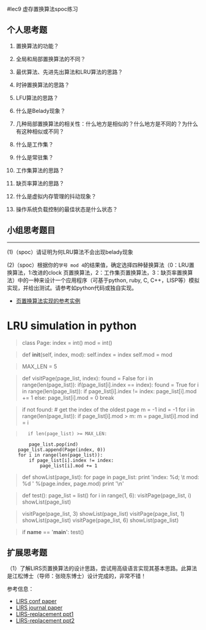 #lec9 虚存置换算法spoc练习

## 个人思考题
1. 置换算法的功能？

2. 全局和局部置换算法的不同？

3. 最优算法、先进先出算法和LRU算法的思路？

4. 时钟置换算法的思路？

5. LFU算法的思路？

6. 什么是Belady现象？

7. 几种局部置换算法的相关性：什么地方是相似的？什么地方是不同的？为什么有这种相似或不同？

8. 什么是工作集？

9. 什么是常驻集？

10. 工作集算法的思路？

11. 缺页率算法的思路？

12. 什么是虚拟内存管理的抖动现象？

13. 操作系统负载控制的最佳状态是什么状态？

## 小组思考题目

----
(1)（spoc）请证明为何LRU算法不会出现belady现象


(2)（spoc）根据你的`学号 mod 4`的结果值，确定选择四种替换算法（0：LRU置换算法，1:改进的clock 页置换算法，2：工作集页置换算法，3：缺页率置换算法）中的一种来设计一个应用程序（可基于python, ruby, C, C++，LISP等）模拟实现，并给出测试。请参考如python代码或独自实现。
 - [页置换算法实现的参考实例](https://github.com/chyyuu/ucore_lab/blob/master/related_info/lab3/page-replacement-policy.py)
 
# LRU simulation in python

> class Page:
    index = int()
    mod = int()

>    def __init__(self, index, mod):
        self.index = index
        self.mod = mod

> MAX_LEN = 5
        
> def visitPage(page_list, index):
    found = False
    for i in range(len(page_list)):
        if(page_list[i].index == index):
            found = True
            for i in range(len(page_list)):
                if page_list[i].index != index:
                    page_list[i].mod += 1
                else:
                    page_list[i].mod = 0
            break

 >   if not found:
        # get the index of the oldest page
        m = -1
        ind = -1
        for i in range(len(page_list)):
            if page_list[i].mod > m:
                m = page_list[i].mod
                ind = i

 >       if len(page_list) >= MAX_LEN:
            page_list.pop(ind)
        page_list.append(Page(index, 0))
        for i in range(len(page_list)):
            if page_list[i].index != index:
                page_list[i].mod += 1
        
> def showList(page_list):
    for page in page_list:
        print 'index: %d; \t mod: %d ' %(page.index, page.mod)
    print '\n'

                
> def test():
    page_list = list()
    for i in range(1, 6):
        visitPage(page_list, i)
        showList(page_list)

 >   visitPage(page_list, 3)
    showList(page_list)
    visitPage(page_list, 1)
    showList(page_list)
    visitPage(page_list, 6)
    showList(page_list)


> if __name__ == '__main__':
    test()

## 扩展思考题
（1）了解LIRS页置换算法的设计思路，尝试用高级语言实现其基本思路。此算法是江松博士（导师：张晓东博士）设计完成的，非常不错！

参考信息：

 - [LIRS conf paper](http://www.ece.eng.wayne.edu/~sjiang/pubs/papers/jiang02_LIRS.pdf)
 - [LIRS journal paper](http://www.ece.eng.wayne.edu/~sjiang/pubs/papers/jiang05_LIRS.pdf)
 - [LIRS-replacement ppt1](http://dragonstar.ict.ac.cn/course_09/XD_Zhang/(6)-LIRS-replacement.pdf)
 - [LIRS-replacement ppt2](http://www.ece.eng.wayne.edu/~sjiang/Projects/LIRS/sig02.ppt)
